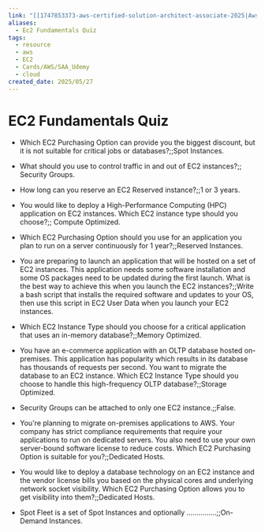 ```yaml
---
link: "[[1747853373-aws-certified-solution-architect-associate-2025|Aws Certified Solution Architect Associate 2025]]"
aliases:
  - Ec2 Fundamentals Quiz
tags:
  - resource
  - aws
  - EC2
  - Cards/AWS/SAA_Udemy
  - cloud
created_date: 2025/05/27
---
```

# EC2 Fundamentals Quiz
- Which EC2 Purchasing Option can provide you the biggest discount, but it is not suitable for critical jobs or databases?;;Spot Instances.
<!--SR:!2025-09-05,46,250-->
- What should you use to control traffic in and out of EC2 instances?;; Security Groups.
<!--SR:!2025-10-21,60,270-->
- How long can you reserve an EC2 Reserved instance?;;1 or 3 years.
<!--SR:!2026-05-16,257,330-->
- You would like to deploy a High-Performance Computing (HPC) application on EC2 instances. Which EC2 instance type should you choose?;; Compute Optimized.
<!--SR:!2025-09-06,45,230-->
- Which EC2 Purchasing Option should you use for an application you plan to run on a server continuously for 1 year?;;Reserved Instances.
<!--SR:!2026-04-23,245,330-->
- You are preparing to launch an application that will be hosted on a set of EC2 instances. This application needs some software installation and some OS packages need to be updated during the first launch. What is the best way to achieve this when you launch the EC2 instances?;;Write a bash script that installs the required software and updates to your OS, then use this script in EC2 User Data when you launch your EC2 instances.
<!--SR:!2026-01-17,165,310-->
- Which EC2 Instance Type should you choose for a critical application that uses an in-memory database?;;Memory Optimized.
<!--SR:!2026-01-23,165,310-->
- You have an e-commerce application with an OLTP database hosted on-premises. This application has popularity which results in its database has thousands of requests per second. You want to migrate the database to an EC2 instance. Which EC2 Instance Type should you choose to handle this high-frequency OLTP database?;;Storage Optimized.
<!--SR:!2025-09-21,44,210-->
- Security Groups can be attached to only one EC2 instance.;;False.
<!--SR:!2026-05-09,253,330-->
- You're planning to migrate on-premises applications to AWS. Your company has strict compliance requirements that require your applications to run on dedicated servers. You also need to use your own server-bound software license to reduce costs. Which EC2 Purchasing Option is suitable for you?;;Dedicated Hosts.
<!--SR:!2025-09-27,50,230-->
- You would like to deploy a database technology on an EC2 instance and the vendor license bills you based on the physical cores and underlying network socket visibility. Which EC2 Purchasing Option allows you to get visibility into them?;;Dedicated Hosts.
<!--SR:!2025-11-15,75,230-->
- Spot Fleet is a set of Spot Instances and optionally ...............;;On-Demand Instances.
<!--SR:!2025-09-08,30,250-->
